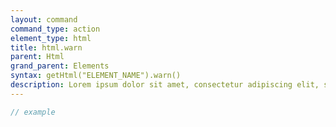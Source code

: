 ```yaml
---
layout: command
command_type: action
element_type: html
title: html.warn
parent: Html
grand_parent: Elements
syntax: getHtml("ELEMENT_NAME").warn()
description: Lorem ipsum dolor sit amet, consectetur adipiscing elit, sed do eiusmod tempor incididunt ut labore et dolore magna aliqua. Ut enim ad minim veniam, quis nostrud exercitation ullamco laboris nisi ut aliquip ex ea commodo consequat.
---
```


```javascript
// example
```